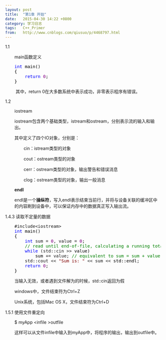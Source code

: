 ```yaml
---
layout: post
title:  "第1章 开始"
date:   2015-04-30 14:22 +0800
category: 学习日志
tags:   C++_Primer
from:   http://www.cnblogs.com/qiusuo/p/4468797.html
---
```

<p>1.1</p>
<p style="margin-left: 30px;">main函数定义</p>
<div class="cnblogs_code" style="margin-left: 30px;">
<pre><span style="color: #0000ff;">int</span><span style="color: #000000;"> main()
{
    </span><span style="color: #0000ff;">return</span> <span style="color: #800080;">0</span><span style="color: #000000;">;   
}</span></pre>
</div>
<p style="margin-left: 30px;">&nbsp;其中，return 0在大多数系统中表示成功，非零表示程序有错误。</p>
<p>1.2</p>
<p style="margin-left: 30px;">iostream</p>
<p style="margin-left: 30px;">iostream包含两个基础类型，istream和ostream，分别表示流的输入和输出。</p>
<p style="margin-left: 30px;">其中定义了四个IO对象，分别是：</p>
<p style="margin-left: 60px;">cin：istream类型的对象</p>
<p style="margin-left: 60px;">cout：ostream类型的对象</p>
<p style="margin-left: 60px;">cerr：ostream类型的对象，输出警告和错误消息</p>
<p style="margin-left: 60px;">clog：ostream类型的对象，输出一般消息</p>
<p style="margin-left: 30px;"><strong>endl</strong></p>
<p style="margin-left: 30px;">endl是一个<strong>操纵符</strong>，写入endl表示结束当前行，并将与设备关联的缓冲区中的内容刷到设备中，可以保证内存中的数据真正写入输出流。</p>
<p>1.4.3 读取不定量的数据</p>
<div class="cnblogs_code" style="margin-left: 30px;">
<pre>#include&lt;iostream&gt;
<span style="color: #0000ff;">int</span><span style="color: #000000;"> main()
{
    </span><span style="color: #0000ff;">int</span> sum = <span style="color: #800080;">0</span>, value = <span style="color: #800080;">0</span><span style="color: #000000;">;
    </span><span style="color: #008000;">//</span><span style="color: #008000;"> read until end-of-file, calculating a running total of all values read</span>
    <span style="color: #0000ff;">while</span> (std::cin &gt;&gt;<span style="color: #000000;"> value)
        sum </span>+= value; <span style="color: #008000;">//</span><span style="color: #008000;"> equivalent to sum = sum + value</span>
    std::cout &lt;&lt; <span style="color: #800000;">"</span><span style="color: #800000;">Sum is: </span><span style="color: #800000;">"</span> &lt;&lt; sum &lt;&lt;<span style="color: #000000;"> std::endl;
    </span><span style="color: #0000ff;">return</span> <span style="color: #800080;">0</span><span style="color: #000000;">;
}  </span></pre>
</div>
<p style="margin-left: 30px;">当输入无效，或者遇到文件解为的时候，std::cin返回为假</p>
<p style="margin-left: 30px;">windows中，文件结束符为Ctrl+Z</p>
<p style="margin-left: 30px;">Unix系统，包括Mac OS X，文件结束符为Ctrl+D</p>
<p>1.5.1 使用文件重定向</p>
<p style="margin-left: 30px;">$ myApp &lt;infile &gt;outfile</p>
<p style="margin-left: 30px;">这样可以从文件infile中输入到myApp中，将程序的输出，输出到outfile中。</p>
<p style="margin-left: 30px;">&nbsp;</p>
